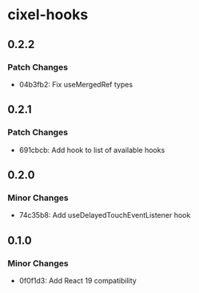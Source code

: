 # cixel-hooks

## 0.2.2

### Patch Changes

- 04b3fb2: Fix useMergedRef types

## 0.2.1

### Patch Changes

- 691cbcb: Add hook to list of available hooks

## 0.2.0

### Minor Changes

- 74c35b8: Add useDelayedTouchEventListener hook

## 0.1.0

### Minor Changes

- 0f0f1d3: Add React 19 compatibility
